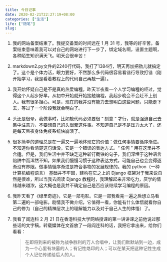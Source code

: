 ```yaml
---
title: 今日记事
date: 2020-02-21T22:27:19+08:00
categories: ["生活"]
life: ["随笔"]
slug: 
---
```


1. 我的网站备案结束了。我提交备案的时间远在 1 月 31 号，我等的好辛苦。备案结束意味着我可以对自己的网站进行下一步了，绑定域名啊，设置主题啊，各种陌生知识满天飞。明天会很辛苦！

2. markdown2.py文件的2240行代码，我打了1384行，明天再加把劲儿就搞定了。这个是个体力活，眼力要好，不然那么多代码很容易看错行导致打错（刚开始学习，我是看着教程上的代码自己再敲一遍）。

3. 我开始怀疑自己是不是真的热爱编程。昨天半夜看一个人学习编程的经过，觉得这个人起步好早，从初中开始就开始接触编程，我起步晚会不会赶不上别人。我有很多担心。可是，现在的我并没有能力去想明白这些问题，只能走下去，等过了一个阶段我就会明白了。

4. 头还是很晕，我做事时，比如敲代码必须要很 “ 刻意 ” 才行，就是强迫自己去集中注意力，不要想自己的头很晕这件事。不知道自己是不是压力太大了，还是每天熬夜身体免疫系统快崩溃了。

5. 很多简单的道理总是在一遍又一遍地体现它的价值：做任何事情要循序渐进。不知道你看清楚这句话没，它是一个错误的表达方式。“ 任何 ” 用在这里并不合适。但是，我们生活中并不缺乏这种斩钉截铁的句子，我们深埋于这种语言陷阱中而浑然不知。如果我们慢慢习惯于这种表达方式，可能自己也会变得逐渐没有界限。做事情循序渐进是符合事物的发展规律的。我的 python（一种计算机编程语言） 基础并不牢固，建构在它之上的 Django 框架对于我来说自然是很难，所以当我去阅读 Django 教程时，我理解起来非常吃力，厌学的情绪越来越浓，这大概也是我并不确定自己是否应该继续学习编程的原因。

6. 我昨天看了《绿里奇迹》，它是一部电影。它是一部我看完一遍之后想立马看第二遍的一部电影。剧情我不做介绍，它值得一看，你能有什么体悟就看你自己的修为（自己的精神层次上的理解能力以及对于自己人生的体悟）了。

7. 我看了阎连科 2 月 21 日在香港科技大学网络授课的第一讲讲课之前他说过那些话的文字稿。转载媒体在文首放了一段阎连科的话，我把它拿出来，给你们看看：

   > 在即将到来的被称为战争胜利的万人合唱中，让我们默默站到一边，成为一个心里有块墓的人；有记性烙印的人；可以在某天把这种记性生成个人记忆传递给后人的人。